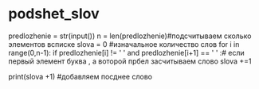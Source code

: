 # podshet_slov
predlozhenie = str(input())
n = len(predlozhenie)#подсчитываем сколько элементов всписке
slova = 0 #изначальное количество слов
for i in range(0,n-1):
    if predlozhenie[i] != ' ' and predlozhenie[i+1] == ' ' :# если первый элемент буква , а воторой прбел засчитываем слово
        slova +=1
 
print(slova +1) #добавляем посднее слово
